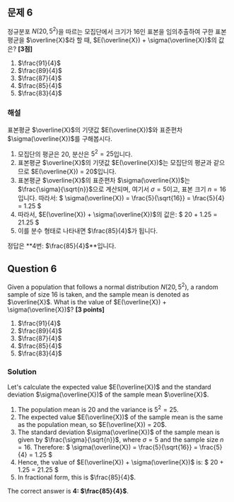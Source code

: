 ## 문제 6
정규분포 $N(20, 5^2)$을 따르는 모집단에서 크기가 16인 표본을 임의추출하여 구한 표본평균을 $\overline{X}$라 할 때, $E(\overline{X}) + \sigma(\overline{X})$의 값은? **[3점]**

1. $\frac{91}{4}$  
2. $\frac{89}{4}$  
3. $\frac{87}{4}$  
4. $\frac{85}{4}$  
5. $\frac{83}{4}$

### 해설
표본평균 $\overline{X}$의 기댓값 $E(\overline{X})$와 표준편차 $\sigma(\overline{X})$를 구해봅시다.

1. 모집단의 평균은 $20$, 분산은 $5^2 = 25$입니다.
2. 표본평균 $\overline{X}$의 기댓값 $E(\overline{X})$는 모집단의 평균과 같으므로 $E(\overline{X}) = 20$입니다.
3. 표본평균 $\overline{X}$의 표준편차 $\sigma(\overline{X})$는 $\frac{\sigma}{\sqrt{n}}$으로 계산되며, 여기서 $\sigma = 5$이고, 표본 크기 $n = 16$입니다. 따라서:
   $
   \sigma(\overline{X}) = \frac{5}{\sqrt{16}} = \frac{5}{4} = 1.25
   $
4. 따라서, $E(\overline{X}) + \sigma(\overline{X})$의 값은:
   $
   20 + 1.25 = 21.25
   $
5. 이를 분수 형태로 나타내면 $\frac{85}{4}$가 됩니다.

정답은 **4번: $\frac{85}{4}$**입니다.

## Question 6
Given a population that follows a normal distribution $N(20, 5^2)$, a random sample of size 16 is taken, and the sample mean is denoted as $\overline{X}$. What is the value of $E(\overline{X}) + \sigma(\overline{X})$? **[3 points]**

1. $\frac{91}{4}$  
2. $\frac{89}{4}$  
3. $\frac{87}{4}$  
4. $\frac{85}{4}$  
5. $\frac{83}{4}$

### Solution 
Let's calculate the expected value $E(\overline{X})$ and the standard deviation $\sigma(\overline{X})$ of the sample mean $\overline{X}$.

1. The population mean is $20$ and the variance is $5^2 = 25$.
2. The expected value $E(\overline{X})$ of the sample mean is the same as the population mean, so $E(\overline{X}) = 20$.
3. The standard deviation $\sigma(\overline{X})$ of the sample mean is given by $\frac{\sigma}{\sqrt{n}}$, where $\sigma = 5$ and the sample size $n = 16$. Therefore:
   $
   \sigma(\overline{X}) = \frac{5}{\sqrt{16}} = \frac{5}{4} = 1.25
   $
4. Hence, the value of $E(\overline{X}) + \sigma(\overline{X})$ is:
   $
   20 + 1.25 = 21.25
   $
5. In fractional form, this is $\frac{85}{4}$.

The correct answer is **4: $\frac{85}{4}$**.
